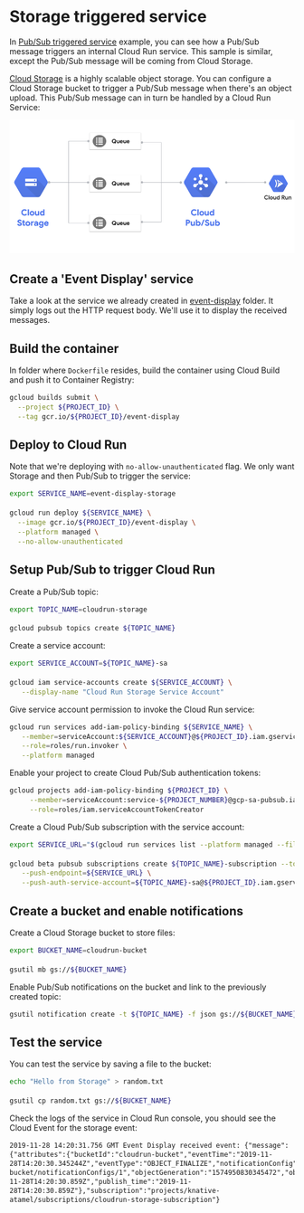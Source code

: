 # Storage triggered service

In [Pub/Sub triggered service](pubsub.md) example, you can see how a Pub/Sub message triggers an internal Cloud Run service. This sample is similar, except the Pub/Sub message will be coming from Cloud Storage. 

[Cloud Storage](https://cloud.google.com/storage/docs/) is a highly scalable object storage. You can configure a Cloud Storage bucket to trigger a Pub/Sub message when there's an object upload. This Pub/Sub message can in turn be handled by a Cloud Run Service:

![Cloud Run with Cloud Storage](./images/cloud-run-storage.png)

## Create a 'Event Display' service

Take a look at the service we already created in [event-display](../event-display) folder. It simply logs out the HTTP request body. We'll use it to display the received messages.

## Build the container

In folder where `Dockerfile` resides, build the container using Cloud Build and push it to Container Registry:

```bash
gcloud builds submit \
  --project ${PROJECT_ID} \
  --tag gcr.io/${PROJECT_ID}/event-display
```

## Deploy to Cloud Run

Note that we're deploying with `no-allow-unauthenticated` flag. We only want Storage and then Pub/Sub to trigger the service:

```bash
export SERVICE_NAME=event-display-storage

gcloud run deploy ${SERVICE_NAME} \
  --image gcr.io/${PROJECT_ID}/event-display \
  --platform managed \
  --no-allow-unauthenticated
```

## Setup Pub/Sub to trigger Cloud Run

Create a Pub/Sub topic:

```bash
export TOPIC_NAME=cloudrun-storage

gcloud pubsub topics create ${TOPIC_NAME}
```

Create a service account:

```bash
export SERVICE_ACCOUNT=${TOPIC_NAME}-sa

gcloud iam service-accounts create ${SERVICE_ACCOUNT} \
   --display-name "Cloud Run Storage Service Account"
```

Give service account permission to invoke the Cloud Run service:

```bash
gcloud run services add-iam-policy-binding ${SERVICE_NAME} \
   --member=serviceAccount:${SERVICE_ACCOUNT}@${PROJECT_ID}.iam.gserviceaccount.com \
   --role=roles/run.invoker \
   --platform managed
```

Enable your project to create Cloud Pub/Sub authentication tokens:

```bash
gcloud projects add-iam-policy-binding ${PROJECT_ID} \
     --member=serviceAccount:service-${PROJECT_NUMBER}@gcp-sa-pubsub.iam.gserviceaccount.com \
     --role=roles/iam.serviceAccountTokenCreator
```

Create a Cloud Pub/Sub subscription with the service account:

```bash
export SERVICE_URL="$(gcloud run services list --platform managed --filter=${SERVICE_NAME} --format='value(URL)')"

gcloud beta pubsub subscriptions create ${TOPIC_NAME}-subscription --topic ${TOPIC_NAME} \
   --push-endpoint=${SERVICE_URL} \
   --push-auth-service-account=${TOPIC_NAME}-sa@${PROJECT_ID}.iam.gserviceaccount.com
```

## Create a bucket and enable notifications

Create a Cloud Storage bucket to store files:

```bash
export BUCKET_NAME=cloudrun-bucket

gsutil mb gs://${BUCKET_NAME}
```

Enable Pub/Sub notifications on the bucket and link to the previously created topic:

```bash
gsutil notification create -t ${TOPIC_NAME} -f json gs://${BUCKET_NAME}
```

## Test the service

You can test the service by saving a file to the bucket: 

```bash
echo "Hello from Storage" > random.txt

gsutil cp random.txt gs://${BUCKET_NAME}
```

Check the logs of the service in Cloud Run console, you should see the Cloud Event for the storage event:

```
2019-11-28 14:20:31.756 GMT Event Display received event: {"message":{"attributes":{"bucketId":"cloudrun-bucket","eventTime":"2019-11-28T14:20:30.345244Z","eventType":"OBJECT_FINALIZE","notificationConfig":"projects/_/buckets/cloudrun-bucket/notificationConfigs/1","objectGeneration":"1574950830345472","objectId":"random.txt","payloadFormat":"JSON_API_V1"},"data":"...","messageId":"795659161806846","message_id":"795659161806846","publishTime":"2019-11-28T14:20:30.859Z","publish_time":"2019-11-28T14:20:30.859Z"},"subscription":"projects/knative-atamel/subscriptions/cloudrun-storage-subscription"}
```
